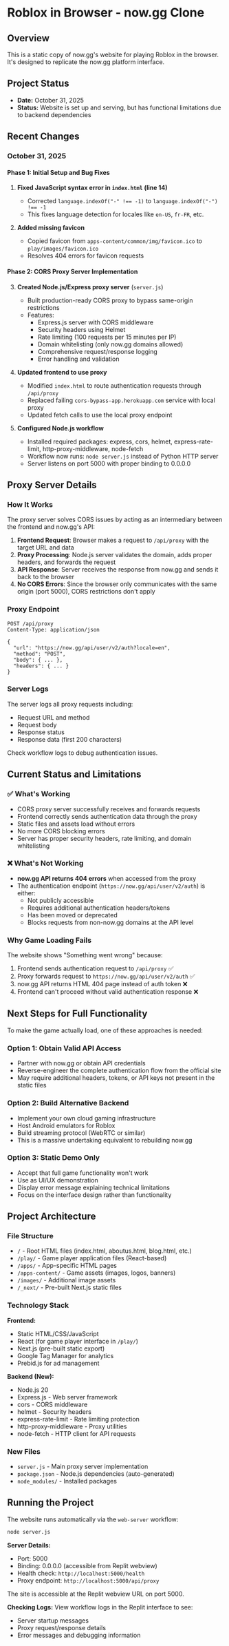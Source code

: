 # Roblox in Browser - now.gg Clone

## Overview
This is a static copy of now.gg's website for playing Roblox in the browser. It's designed to replicate the now.gg platform interface.

## Project Status
- **Date:** October 31, 2025
- **Status:** Website is set up and serving, but has functional limitations due to backend dependencies

## Recent Changes

### October 31, 2025

#### Phase 1: Initial Setup and Bug Fixes
1. **Fixed JavaScript syntax error in `index.html` (line 14)**
   - Corrected `language.indexOf("-" !== -1)` to `language.indexOf("-") !== -1`
   - This fixes language detection for locales like `en-US`, `fr-FR`, etc.

2. **Added missing favicon**
   - Copied favicon from `apps-content/common/img/favicon.ico` to `play/images/favicon.ico`
   - Resolves 404 errors for favicon requests

#### Phase 2: CORS Proxy Server Implementation
3. **Created Node.js/Express proxy server** (`server.js`)
   - Built production-ready CORS proxy to bypass same-origin restrictions
   - Features:
     - Express.js server with CORS middleware
     - Security headers using Helmet
     - Rate limiting (100 requests per 15 minutes per IP)
     - Domain whitelisting (only now.gg domains allowed)
     - Comprehensive request/response logging
     - Error handling and validation

4. **Updated frontend to use proxy**
   - Modified `index.html` to route authentication requests through `/api/proxy`
   - Replaced failing `cors-bypass-app.herokuapp.com` service with local proxy
   - Updated fetch calls to use the local proxy endpoint

5. **Configured Node.js workflow**
   - Installed required packages: express, cors, helmet, express-rate-limit, http-proxy-middleware, node-fetch
   - Workflow now runs: `node server.js` instead of Python HTTP server
   - Server listens on port 5000 with proper binding to 0.0.0.0

## Proxy Server Details

### How It Works
The proxy server solves CORS issues by acting as an intermediary between the frontend and now.gg's API:

1. **Frontend Request**: Browser makes a request to `/api/proxy` with the target URL and data
2. **Proxy Processing**: Node.js server validates the domain, adds proper headers, and forwards the request
3. **API Response**: Server receives the response from now.gg and sends it back to the browser
4. **No CORS Errors**: Since the browser only communicates with the same origin (port 5000), CORS restrictions don't apply

### Proxy Endpoint
```
POST /api/proxy
Content-Type: application/json

{
  "url": "https://now.gg/api/user/v2/auth?locale=en",
  "method": "POST",
  "body": { ... },
  "headers": { ... }
}
```

### Server Logs
The server logs all proxy requests including:
- Request URL and method
- Request body
- Response status
- Response data (first 200 characters)

Check workflow logs to debug authentication issues.

## Current Status and Limitations

### ✅ What's Working
- CORS proxy server successfully receives and forwards requests
- Frontend correctly sends authentication data through the proxy
- Static files and assets load without errors
- No more CORS blocking errors
- Server has proper security headers, rate limiting, and domain whitelisting

### ❌ What's Not Working
- **now.gg API returns 404 errors** when accessed from the proxy
- The authentication endpoint (`https://now.gg/api/user/v2/auth`) is either:
  - Not publicly accessible
  - Requires additional authentication headers/tokens
  - Has been moved or deprecated
  - Blocks requests from non-now.gg domains at the API level

### Why Game Loading Fails
The website shows "Something went wrong" because:
1. Frontend sends authentication request to `/api/proxy` ✅
2. Proxy forwards request to `https://now.gg/api/user/v2/auth` ✅
3. now.gg API returns HTML 404 page instead of auth token ❌
4. Frontend can't proceed without valid authentication response ❌

## Next Steps for Full Functionality

To make the game actually load, one of these approaches is needed:

### Option 1: Obtain Valid API Access
- Partner with now.gg or obtain API credentials
- Reverse-engineer the complete authentication flow from the official site
- May require additional headers, tokens, or API keys not present in the static files

### Option 2: Build Alternative Backend
- Implement your own cloud gaming infrastructure
- Host Android emulators for Roblox
- Build streaming protocol (WebRTC or similar)
- This is a massive undertaking equivalent to rebuilding now.gg

### Option 3: Static Demo Only
- Accept that full game functionality won't work
- Use as UI/UX demonstration
- Display error message explaining technical limitations
- Focus on the interface design rather than functionality

## Project Architecture

### File Structure
- `/` - Root HTML files (index.html, aboutus.html, blog.html, etc.)
- `/play/` - Game player application files (React-based)
- `/apps/` - App-specific HTML pages
- `/apps-content/` - Game assets (images, logos, banners)
- `/images/` - Additional image assets
- `/_next/` - Pre-built Next.js static files

### Technology Stack

**Frontend:**
- Static HTML/CSS/JavaScript
- React (for game player interface in `/play/`)
- Next.js (pre-built static export)
- Google Tag Manager for analytics
- Prebid.js for ad management

**Backend (New):**
- Node.js 20
- Express.js - Web server framework
- cors - CORS middleware
- helmet - Security headers
- express-rate-limit - Rate limiting protection
- http-proxy-middleware - Proxy utilities
- node-fetch - HTTP client for API requests

### New Files
- `server.js` - Main proxy server implementation
- `package.json` - Node.js dependencies (auto-generated)
- `node_modules/` - Installed packages

## Running the Project

The website runs automatically via the `web-server` workflow:
```bash
node server.js
```

**Server Details:**
- Port: 5000
- Binding: 0.0.0.0 (accessible from Replit webview)
- Health check: `http://localhost:5000/health`
- Proxy endpoint: `http://localhost:5000/api/proxy`

The site is accessible at the Replit webview URL on port 5000.

**Checking Logs:**
View workflow logs in the Replit interface to see:
- Server startup messages
- Proxy request/response details
- Error messages and debugging information
